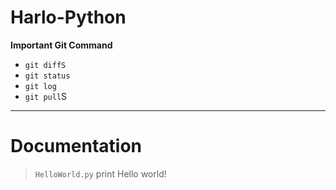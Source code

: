 # Harlo-Python

**Important Git Command**
* `git diffS`
* `git status`
* `git log`
* `git pull`S

---

# Documentation

> `HelloWorld.py`
> print Hello world!